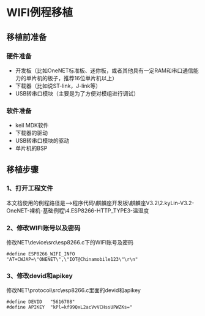 # **WIFI例程移植**

## **移植前准备**

### **硬件准备**

- 开发板（比如OneNET标准板、迷你板，或者其他具有一定RAM和串口通信能力的单片机的板子，推荐16位单片机以上）
- 下载器（比如说ST-link，J-link等）
- USB转串口模块（主要是为了方便对模组进行调试）


### **软件准备**

- keil MDK软件
- 下载器的驱动
- USB转串口模块的驱动
- 单片机的BSP

## **移植步骤**

### **1、打开工程文件**

本文档使用的例程路径是——>程序代码\麒麟座开发板\麒麟座V3.2\2.kyLin-V3.2-OneNET-裸机-基础例程\4.ESP8266-HTTP_TYPE3-温湿度


### **2、修改WIFI账号以及密码**

修改NET\device\src\esp8266.c下的WIFI账号及密码


```
#define ESP8266_WIFI_INFO		"AT+CWJAP=\"ONENET\",\"IOT@Chinamobile123\"\r\n"
```

### **3、修改devid和apikey**

修改NET\protocol\src\esp8266.c里面的devid和apikey


```
#define DEVID	"5616708"
#define APIKEY	"kPl=kf99QxL2acVvVCHssUPWZKs="
```










